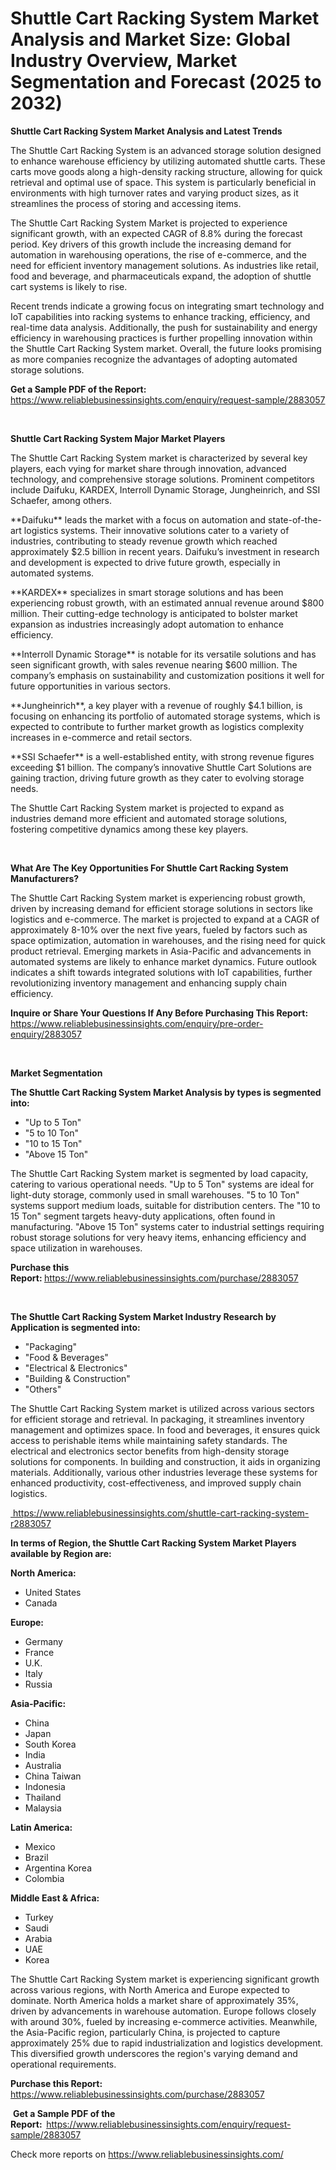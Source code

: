 <p><h1>Shuttle Cart Racking System Market Analysis and Market Size: Global Industry Overview, Market Segmentation and Forecast (2025 to 2032)</h1></p><p><strong>Shuttle Cart Racking System Market Analysis and Latest Trends</strong></p>
<p><p>The Shuttle Cart Racking System is an advanced storage solution designed to enhance warehouse efficiency by utilizing automated shuttle carts. These carts move goods along a high-density racking structure, allowing for quick retrieval and optimal use of space. This system is particularly beneficial in environments with high turnover rates and varying product sizes, as it streamlines the process of storing and accessing items.</p><p>The Shuttle Cart Racking System Market is projected to experience significant growth, with an expected CAGR of 8.8% during the forecast period. Key drivers of this growth include the increasing demand for automation in warehousing operations, the rise of e-commerce, and the need for efficient inventory management solutions. As industries like retail, food and beverage, and pharmaceuticals expand, the adoption of shuttle cart systems is likely to rise.</p><p>Recent trends indicate a growing focus on integrating smart technology and IoT capabilities into racking systems to enhance tracking, efficiency, and real-time data analysis. Additionally, the push for sustainability and energy efficiency in warehousing practices is further propelling innovation within the Shuttle Cart Racking System market. Overall, the future looks promising as more companies recognize the advantages of adopting automated storage solutions.</p></p>
<p><strong>Get a Sample PDF of the Report:&nbsp;</strong> <a href="https://www.reliablebusinessinsights.com/enquiry/request-sample/2883057?utm_campaign=2279&utm_medium=2&utm_source=Github&utm_content=ia&utm_term=13032025&utm_id=shuttle-cart-racking-system">https://www.reliablebusinessinsights.com/enquiry/request-sample/2883057</a></p>
<p>&nbsp;</p>
<p><strong>Shuttle Cart Racking System Major Market Players</strong></p>
<p><p>The Shuttle Cart Racking System market is characterized by several key players, each vying for market share through innovation, advanced technology, and comprehensive storage solutions. Prominent competitors include Daifuku, KARDEX, Interroll Dynamic Storage, Jungheinrich, and SSI Schaefer, among others.</p><p>**Daifuku** leads the market with a focus on automation and state-of-the-art logistics systems. Their innovative solutions cater to a variety of industries, contributing to steady revenue growth which reached approximately $2.5 billion in recent years. Daifuku’s investment in research and development is expected to drive future growth, especially in automated systems.</p><p>**KARDEX** specializes in smart storage solutions and has been experiencing robust growth, with an estimated annual revenue around $800 million. Their cutting-edge technology is anticipated to bolster market expansion as industries increasingly adopt automation to enhance efficiency.</p><p>**Interroll Dynamic Storage** is notable for its versatile solutions and has seen significant growth, with sales revenue nearing $600 million. The company’s emphasis on sustainability and customization positions it well for future opportunities in various sectors.</p><p>**Jungheinrich**, a key player with a revenue of roughly $4.1 billion, is focusing on enhancing its portfolio of automated storage systems, which is expected to contribute to further market growth as logistics complexity increases in e-commerce and retail sectors.</p><p>**SSI Schaefer** is a well-established entity, with strong revenue figures exceeding $1 billion. The company’s innovative Shuttle Cart Solutions are gaining traction, driving future growth as they cater to evolving storage needs.</p><p>The Shuttle Cart Racking System market is projected to expand as industries demand more efficient and automated storage solutions, fostering competitive dynamics among these key players.</p></p>
<p>&nbsp;</p>
<p><strong>What Are The Key Opportunities For Shuttle Cart Racking System Manufacturers?</strong></p>
<p><p>The Shuttle Cart Racking System market is experiencing robust growth, driven by increasing demand for efficient storage solutions in sectors like logistics and e-commerce. The market is projected to expand at a CAGR of approximately 8-10% over the next five years, fueled by factors such as space optimization, automation in warehouses, and the rising need for quick product retrieval. Emerging markets in Asia-Pacific and advancements in automated systems are likely to enhance market dynamics. Future outlook indicates a shift towards integrated solutions with IoT capabilities, further revolutionizing inventory management and enhancing supply chain efficiency.</p></p>
<p><strong>Inquire or Share Your Questions If Any Before Purchasing This Report:</strong> <a href="https://www.reliablebusinessinsights.com/enquiry/pre-order-enquiry/2883057?utm_campaign=2279&utm_medium=2&utm_source=Github&utm_content=ia&utm_term=13032025&utm_id=shuttle-cart-racking-system">https://www.reliablebusinessinsights.com/enquiry/pre-order-enquiry/2883057</a></p>
<p>&nbsp;</p>
<p><strong>Market Segmentation</strong></p>
<p><strong>The Shuttle Cart Racking System Market Analysis by types is segmented into:</strong></p>
<p><ul><li>"Up to 5 Ton"</li><li>"5 to 10 Ton"</li><li>"10 to 15 Ton"</li><li>"Above 15 Ton"</li></ul></p>
<p><p>The Shuttle Cart Racking System market is segmented by load capacity, catering to various operational needs. "Up to 5 Ton" systems are ideal for light-duty storage, commonly used in small warehouses. "5 to 10 Ton" systems support medium loads, suitable for distribution centers. The "10 to 15 Ton" segment targets heavy-duty applications, often found in manufacturing. "Above 15 Ton" systems cater to industrial settings requiring robust storage solutions for very heavy items, enhancing efficiency and space utilization in warehouses.</p></p>
<p><strong>Purchase this Report:&nbsp;</strong><a href="https://www.reliablebusinessinsights.com/purchase/2883057?utm_campaign=2279&utm_medium=2&utm_source=Github&utm_content=ia&utm_term=13032025&utm_id=shuttle-cart-racking-system">https://www.reliablebusinessinsights.com/purchase/2883057</a></p>
<p>&nbsp;</p>
<p><strong>The Shuttle Cart Racking System Market Industry Research by Application is segmented into:</strong></p>
<p><ul><li>"Packaging"</li><li>"Food & Beverages"</li><li>"Electrical & Electronics"</li><li>"Building & Construction"</li><li>"Others"</li></ul></p>
<p><p>The Shuttle Cart Racking System market is utilized across various sectors for efficient storage and retrieval. In packaging, it streamlines inventory management and optimizes space. In food and beverages, it ensures quick access to perishable items while maintaining safety standards. The electrical and electronics sector benefits from high-density storage solutions for components. In building and construction, it aids in organizing materials. Additionally, various other industries leverage these systems for enhanced productivity, cost-effectiveness, and improved supply chain logistics.</p></p>
<p><a href="https://www.reliablebusinessinsights.com/shuttle-cart-racking-system-r2883057?utm_campaign=2279&utm_medium=2&utm_source=Github&utm_content=ia&utm_term=13032025&utm_id=shuttle-cart-racking-system">&nbsp;https://www.reliablebusinessinsights.com/shuttle-cart-racking-system-r2883057</a></p>
<p><strong>In terms of Region, the Shuttle Cart Racking System Market Players available by Region are:</strong></p>
<p>
    <p> <strong> North America: </strong>
        <ul>
            <li>United States</li>
            <li>Canada</li>
        </ul>
        </p> 
    <p> <strong> Europe: </strong>
        <ul>
            <li>Germany</li>
            <li>France</li>
            <li>U.K.</li>
            <li>Italy</li>
            <li>Russia</li>
        </ul>
        </p> 
    <p> <strong> Asia-Pacific: </strong>
        <ul>
            <li>China</li>
            <li>Japan</li>
            <li>South Korea</li>
            <li>India</li>
            <li>Australia</li>
            <li>China Taiwan</li>
            <li>Indonesia</li>
            <li>Thailand</li>
            <li>Malaysia</li>
        </ul>
        </p> 
    <p> <strong> Latin America: </strong>
        <ul>
            <li>Mexico</li>
            <li>Brazil</li>
            <li>Argentina Korea</li>
            <li>Colombia</li>
        </ul>
        </p> 
    <p> <strong> Middle East & Africa: </strong>
        <ul>
            <li>Turkey</li>
            <li>Saudi</li>
            <li>Arabia</li>
            <li>UAE</li>
            <li>Korea</li>
        </ul>
    </p>
    </p>
<p><p>The Shuttle Cart Racking System market is experiencing significant growth across various regions, with North America and Europe expected to dominate. North America holds a market share of approximately 35%, driven by advancements in warehouse automation. Europe follows closely with around 30%, fueled by increasing e-commerce activities. Meanwhile, the Asia-Pacific region, particularly China, is projected to capture approximately 25% due to rapid industrialization and logistics development. This diversified growth underscores the region's varying demand and operational requirements.</p></p>
<p><strong>Purchase this Report: </strong><a href="https://www.reliablebusinessinsights.com/purchase/2883057?utm_campaign=2279&utm_medium=2&utm_source=Github&utm_content=ia&utm_term=13032025&utm_id=shuttle-cart-racking-system">https://www.reliablebusinessinsights.com/purchase/2883057</a></p>
<p>&nbsp;<strong>Get a Sample PDF of the Report:&nbsp;&nbsp;</strong><a href="https://www.reliablebusinessinsights.com/enquiry/request-sample/2883057?utm_campaign=2279&utm_medium=2&utm_source=Github&utm_content=ia&utm_term=13032025&utm_id=shuttle-cart-racking-system">https://www.reliablebusinessinsights.com/enquiry/request-sample/2883057</a></p>
<p><strong></strong></p>
<p>Check more reports on <a href="https://www.reliablebusinessinsights.com/?utm_campaign=2279&utm_medium=2&utm_source=Github&utm_content=ia&utm_term=13032025&utm_id=shuttle-cart-racking-system">https://www.reliablebusinessinsights.com/</a></p>